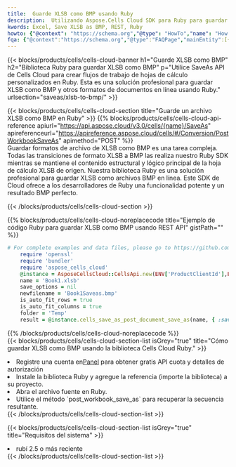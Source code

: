 ```yaml
---
title:  Guarde XLSB como BMP usando Ruby
description:  Utilizando Aspose.Cells Cloud SDK para Ruby para guardar el archivo en formato XLSB como archivo en formato BMP.
kwords: Excel, Save XLSB as BMP, REST, Ruby
howto: {"@context": "https://schema.org","@type": "HowTo","name": "How to save XLSB as BMP using the Cells Cloud Ruby library.","description": "How to save XLSB as BMP using the Cells Cloud Ruby library.","image": {"@type": "ImageObject"},"url": "/ruby/saveas/xlsb-to-bmp/","step": [{ "@type": "HowToStep","name": "How to save XLSB as BMP using the Cells Cloud Ruby library. step 1", "image": {"@type": "ImageObject",},"url": "/ruby/saveas/xlsb-to-bmp/","text": "Register an account at <a href='https://dashboard.aspose.cloud/'>Dashboard</a> to get free API quota & authorization details",},{ "@type": "HowToStep","name": "How to save XLSB as BMP using the Cells Cloud Ruby library. step 1", "image": {"@type": "ImageObject",},"url": "/ruby/saveas/xlsb-to-bmp/","text": "Install Ruby library and add the reference (import the library) to your project.",},{ "@type": "HowToStep","name": "How to save XLSB as BMP using the Cells Cloud Ruby library. step 1", "image": {"@type": "ImageObject",},"url": "/ruby/saveas/xlsb-to-bmp/","text": "Open the source file in Ruby.",},{ "@type": "HowToStep","name": "How to save XLSB as BMP using the Cells Cloud Ruby library. step 1", "image": {"@type": "ImageObject",},"url": "/ruby/saveas/xlsb-to-bmp/","text": "Use the `post_workbook_save_as` method to retrieve the resulting stream.",}, ],"supply": {"@type": "HowToSupply","name": "document"},"tool": [{"@type": "HowToTool","name": "RubyMine, Visual Studio Code, Aptana Studio, NetBeans"},{"@type": "HowToTool","name": "Aspose Cells"}],"totalTime": "PT6M"}
fqa: {"@context":"https://schema.org","@type":"FAQPage","mainEntity":[{"@type":"Question","name":"Why save file as other formats file in C# using REST API?","acceptedAnswer":{"@type":"Answer","text":"Documents are encoded in many ways, and some files may be incompatible with the software you use. To open and read such files, just save them as appropriate file formats.<br/><ol><li>Install .NET SDK and add the reference (import the library) to your project.</li><li>Open the source file in C# using REST API.</li><li>Call the PostWorkbookSaveAsRequest() method, passing an output filename with required extension.</li><li>Get the result of save as a separate file.</li></ol>"}},{"@type":"Question","name":"What file formats can I save as with your C# library?","acceptedAnswer":{"@type":"Answer","text":"We support a variety of file formats for conversion using .NET library, including XLSX, Excel, xls , PDF, CSV, HTML, Markdown, XML, PNG, JPG, TIFF, Json, TXT and many more."}},{"@type":"Question","name":"What is the maximum allowed file size for conversion using this .NET library?","acceptedAnswer":{"@type":"Answer","text":"There are no file size limits for format conversions using .NET library."}}]}
---
```

{{< blocks/products/cells/cells-cloud-banner h1="Guarde XLSB como BMP" h2="Biblioteca Ruby para guardar XLSB como BMP" p="Utilice SaveAs API de Cells Cloud para crear flujos de trabajo de hojas de cálculo personalizados en Ruby. Esta es una solución profesional para guardar XLSB como BMP y otros formatos de documentos en línea usando Ruby." urlsection="saveas/xlsb-to-bmp/" >}}

{{< blocks/products/cells/cells-cloud-section title="Guarde un archivo XLSB como BMP en Ruby" >}}
{{% blocks/products/cells/cells-cloud-api-reference apiurl="https://api.aspose.cloud/v3.0/cells/{name}/SaveAs" apireferenceurl="https://apireference.aspose.cloud/cells/#/Conversion/PostWorkbookSaveAs" apimethod="POST" %}}
<br/>
Guardar formatos de archivo de XLSB como BMP es una tarea compleja. Todas las transiciones de formato XLSB a BMP las realiza nuestro Ruby SDK mientras se mantiene el contenido estructural y lógico principal de la hoja de cálculo XLSB de origen. Nuestra biblioteca Ruby es una solución profesional para guardar XLSB como archivos BMP en línea. Este SDK de Cloud ofrece a los desarrolladores de Ruby una funcionalidad potente y un resultado BMP perfecto.

{{< /blocks/products/cells/cells-cloud-section >}}

{{% blocks/products/cells/cells-cloud-noreplacecode title="Ejemplo de código Ruby para guardar XLSB como BMP usando REST API" gistPath="" %}}
  
```ruby
# For complete examples and data files, please go to https://github.com/aspose-cells-cloud/aspose-cells-cloud-ruby/
    require 'openssl'
    require 'bundler'
    require 'aspose_cells_cloud'
    @instance = AsposeCellsCloud::CellsApi.new(ENV['ProductClientId'],ENV['ProductClientSecret'])
    name = 'Book1.xlsb'
    save_options = nil
    newfilename = 'Book1Saveas.bmp'
    is_auto_fit_rows = true
    is_auto_fit_columns = true
    folder = 'Temp'
    result = @instance.cells_save_as_post_document_save_as(name, { :save_options=>save_options, :newfilename=>(folder+"/"+newfilename), :is_auto_fit_rows=>is_auto_fit_rows, :is_auto_fit_columns=>is_auto_fit_columns, :folder=>folder})
```
  
{{% /blocks/products/cells/cells-cloud-noreplacecode %}}
<br/>
{{< blocks/products/cells/cells-cloud-section-list isGrey="true" title="Cómo guardar XLSB como BMP usando la biblioteca Cells Cloud Ruby." >}}
<li> Registre una cuenta en<a href="https://dashboard.aspose.cloud/">Panel</a> para obtener gratis API cuota y detalles de autorización</li>
<li>Instale la biblioteca Ruby y agregue la referencia (importe la biblioteca) a su proyecto.</li>
<li>Abra el archivo fuente en Ruby.</li>
<li>Utilice el método `post_workbook_save_as` para recuperar la secuencia resultante.</li>
{{< /blocks/products/cells/cells-cloud-section-list >}}

{{< blocks/products/cells/cells-cloud-section-list isGrey="true" title="Requisitos del sistema" >}}
<li>rubí 2.5 o más reciente</li>
{{< /blocks/products/cells/cells-cloud-section-list >}}
